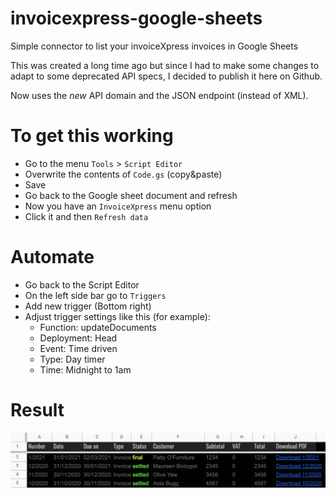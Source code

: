 # invoicexpress-google-sheets
Simple connector to list your invoiceXpress invoices in Google Sheets

This was created a long time ago but since I had to make some changes to adapt to some deprecated API specs, I decided to publish it here on Github.

Now uses the *new* API domain and the JSON endpoint (instead of XML).

# To get this working
- Go to the menu `Tools` > `Script Editor`
- Overwrite the contents of `Code.gs` (copy&paste)
- Save
- Go back to the Google sheet document and refresh
- Now you have an `InvoiceXpress` menu option
- Click it and then `Refresh data`

# Automate
* Go back to the Script Editor
* On the left side bar go to `Triggers`
* Add new trigger (Bottom right)
* Adjust trigger settings like this (for example):
  - Function: updateDocuments
  - Deployment: Head
  - Event: Time driven
  - Type: Day timer
  - Time: Midnight to 1am

# Result
  ![](docs/invxpress-screenshot.png)
